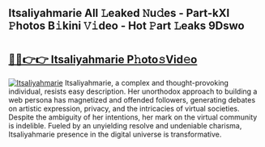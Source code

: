 ## Itsaliyahmarie All 𝙻eaked 𝙽u𝚍es - Part-kXI 𝙿hotos B𝚒kini 𝚅𝚒deo - Hot 𝙿art 𝙻eaks 9Dswo

# <h2><a href="http://ld3304.urlbe.top/?page=Itsaliyahmarie">🔗🔗👉👉 Itsaliyahmarie P𝚑oto𝚜Vid𝚎o</a></h2>

[![Itsaliyahmarie](https://i.imgur.com/eBuTRDB.gif)](http://ld3304.urlbe.top/?page=Itsaliyahmarie)
Itsaliyahmarie, a complex and thought-provoking individual, resists easy description. Her unorthodox approach to building a web persona has magnetized and offended followers, generating debates on artistic expression, privacy, and the intricacies of virtual societies. Despite the ambiguity of her intentions, her mark on the virtual community is indelible. Fueled by an unyielding resolve and undeniable charisma, Itsaliyahmarie presence in the digital universe is transformative.
